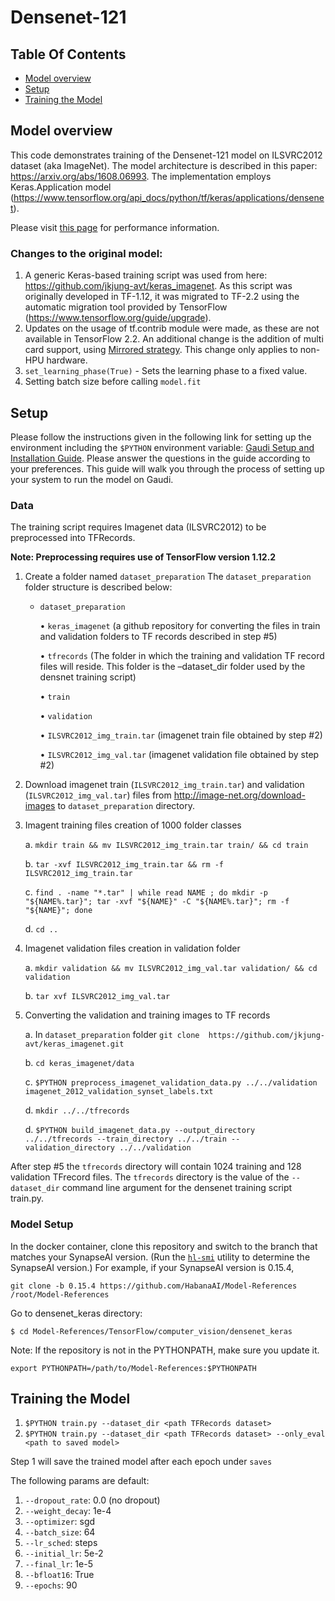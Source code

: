 # Densenet-121
## Table Of Contents
* [Model overview](#Model-overview)
* [Setup](#Setup)
* [Training the Model](#Training-the-model)

## Model overview
This code demonstrates training of the Densenet-121 model on ILSVRC2012 dataset (aka ImageNet).
The model architecture is described in this paper: https://arxiv.org/abs/1608.06993.
The implementation employs Keras.Application model (https://www.tensorflow.org/api_docs/python/tf/keras/applications/densenet).

Please visit [this page](../../../README.md#tensorflow-model-performance) for performance information.

### Changes to the original model:
1. A generic Keras-based training script was used from here: https://github.com/jkjung-avt/keras_imagenet.
As this script was originally developed in TF-1.12, it was migrated to TF-2.2 using the automatic migration tool
provided by TensorFlow (https://www.tensorflow.org/guide/upgrade).
2. Updates on the usage of tf.contrib module were made, as these are not available in TensorFlow 2.2.
An additional change is the addition of multi card support, using
[Mirrored strategy](https://www.tensorflow.org/api_docs/python/tf/distribute/MirroredStrategy). This change only applies to non-HPU hardware.
3. `set_learning_phase(True)` - Sets the learning phase to a fixed value.
4. Setting batch size before calling `model.fit`

## Setup
Please follow the instructions given in the following link for setting up the
environment including the `$PYTHON` environment variable: [Gaudi Setup and
Installation Guide](https://github.com/HabanaAI/Setup_and_Install). Please
answer the questions in the guide according to your preferences. This guide will
walk you through the process of setting up your system to run the model on
Gaudi.

### Data

The training script requires Imagenet data (ILSVRC2012) to be preprocessed into TFRecords.

**Note: Preprocessing requires use of TensorFlow version 1.12.2**

1.	Create a folder named `dataset_preparation`
	The `dataset_preparation` folder structure is described below:

	* `dataset_preparation`

        •	`keras_imagenet`  (a github repository for converting the files in train and validation folders  to TF records described in step #5)

        •	`tfrecords`  (The folder in which the training and validation TF record files will reside. This folder is the –dataset_dir folder used by the densnet training script)

        •	`train`

        •	`validation`

        •	`ILSVRC2012_img_train.tar`   (imagenet train file obtained by step #2)

        •	`ILSVRC2012_img_val.tar`	   (imagenet validation file obtained by step #2)

2.	Download imagenet train (`ILSVRC2012_img_train.tar`) and validation (`ILSVRC2012_img_val.tar`) files from http://image-net.org/download-images  to `dataset_preparation` directory.
3.	Imagent training files  creation of 1000 folder classes

    a.	`mkdir train && mv ILSVRC2012_img_train.tar train/ && cd train`

    b.	`tar -xvf ILSVRC2012_img_train.tar && rm -f ILSVRC2012_img_train.tar`

    c.	`find . -name "*.tar" | while read NAME ; do mkdir -p "${NAME%.tar}"; tar -xvf "${NAME}" -C "${NAME%.tar}"; rm -f "${NAME}"; done`

    d.	`cd ..`

4.	Imagenet validation files creation in validation folder

    a.	`mkdir validation && mv ILSVRC2012_img_val.tar validation/ && cd validation`

    b.	`tar xvf ILSVRC2012_img_val.tar`

5.	Converting the validation and training images to TF records

    a.  In `dataset_preparation` folder `git clone  https://github.com/jkjung-avt/keras_imagenet.git`

    b.	`cd keras_imagenet/data`

    c.	`$PYTHON preprocess_imagenet_validation_data.py ../../validation  imagenet_2012_validation_synset_labels.txt`

    d. `mkdir ../../tfrecords`

    d.	`$PYTHON build_imagenet_data.py --output_directory ../../tfrecords --train_directory ../../train --validation_directory ../../validation`


After step #5 the `tfrecords` directory will contain 1024 training and 128 validation TFrecord files. The `tfrecords` directory is the value of the `--dataset_dir` command line argument for the densenet training script train.py.



### Model Setup

In the docker container, clone this repository and switch to the branch that
matches your SynapseAI version. (Run the
[`hl-smi`](https://docs.habana.ai/en/latest/System_Management_Tools_Guide/System_Management_Tools.html#hl-smi-utility-options)
utility to determine the SynapseAI version.) For example, if your SynapseAI
version is 0.15.4,

```
git clone -b 0.15.4 https://github.com/HabanaAI/Model-References /root/Model-References
```
Go to densenet_keras directory:
```
$ cd Model-References/TensorFlow/computer_vision/densenet_keras
```

Note: If the repository is not in the PYTHONPATH, make sure you update it.

```
export PYTHONPATH=/path/to/Model-References:$PYTHONPATH
```

## Training the Model

1. `$PYTHON train.py --dataset_dir <path TFRecords dataset>`
2. `$PYTHON train.py --dataset_dir <path TFRecords dataset> --only_eval <path to saved model>`

Step 1 will save the trained model after each epoch under `saves`

The following params are default:
1. `--dropout_rate`: 0.0 (no dropout)
2. `--weight_decay`: 1e-4
3. `--optimizer`: sgd
4. `--batch_size`: 64
5. `--lr_sched`: steps
6. `--initial_lr`: 5e-2
7. `--final_lr`: 1e-5
8. `--bfloat16`: True
9. `--epochs`: 90
